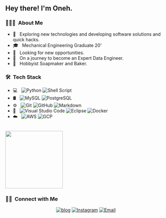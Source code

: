 <h2> Hey there! I'm Oneh.</h2>

<h3> 👩🏽‍💻 &nbsp;About Me </h3>

- 🤔 &nbsp; Exploring new technologies and developing software solutions and quick hacks.
- 🎓 &nbsp; Mechanical Engineering Graduate 20'
- 💼 &nbsp; Looking for new opportunities.
- 🌱 &nbsp; On a journey to become an Expert Data Engineer.
- 🎨 &nbsp; Hobbyist Soapmaker and Baker.

<h3> 🛠 &nbsp;Tech Stack</h3>

- 💻 &nbsp;
  ![Python](https://img.shields.io/badge/-Python-333333?style=flat&logo=python)
  ![Shell Script](https://img.shields.io/badge/-Shell_Script-333333?style=flat&logo=gnu-bash)
- 🛢 &nbsp;
  ![MySQL](https://img.shields.io/badge/-MySQL-333333?style=flat&logo=mysql)
  ![PostgreSQL](https://img.shields.io/badge/-PostgreSQL-333333?style=flat&logo=postgresql)
- ⚙️ &nbsp;
  ![Git](https://img.shields.io/badge/-Git-333333?style=flat&logo=git)
  ![GitHub](https://img.shields.io/badge/-GitHub-333333?style=flat&logo=github)
  ![Markdown](https://img.shields.io/badge/-Markdown-333333?style=flat&logo=markdown)
- 🔧 &nbsp;
  ![Visual Studio Code](https://img.shields.io/badge/-Visual%20Studio%20Code-333333?style=flat&logo=visual-studio-code&logoColor=007ACC)
  ![Eclipse](https://img.shields.io/badge/-Eclipse-333333?style=flat&logo=eclipse-ide&logoColor=2C2255)
  ![Docker](https://img.shields.io/badge/-Docker-333333?style=flat&logo=docker)
- ☁️ &nbsp;
  ![AWS](https://img.shields.io/badge/-AWS-333333?style=flat&logo=amazon-aws)
  ![GCP](https://img.shields.io/badge/-GCP-333333?style=flat&logo=google-cloud)


<br/>
<a href="https://github.com/oneh">
  <img height="180em" src="https://github-readme-stats.vercel.app/api/top-langs/?username=onehmosia&theme=buefy&layout=compact" />
</a>

<br/>

<h3> 🤝🏻 &nbsp;Connect with Me </h3>

<p align="center">
<a href="https://www.onehmosia.wordpress.com/"><img alt="blog" src="https://img.shields.io/badge/Website-www.onehmosia.wordpress.com-blue?style=flat-square&logo=google-chrome"></a>
<a href="https://www.instagram.com/oneh.py/"><img alt="Instagram" src="https://img.shields.io/badge/Instagram-oneh.py-blue?style=flat-square&logo=instagram"></a>
<a href="mailto:hello@oneh.online"><img alt="Email" src="https://img.shields.io/badge/Email-hello@oneh.online-blue?style=flat-square&logo=gmail"></a>
</p>





